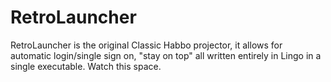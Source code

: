 # RetroLauncher
RetroLauncher is the original Classic Habbo projector, it allows for automatic login/single sign on, "stay on top" all written entirely in Lingo in a single executable. Watch this space.
